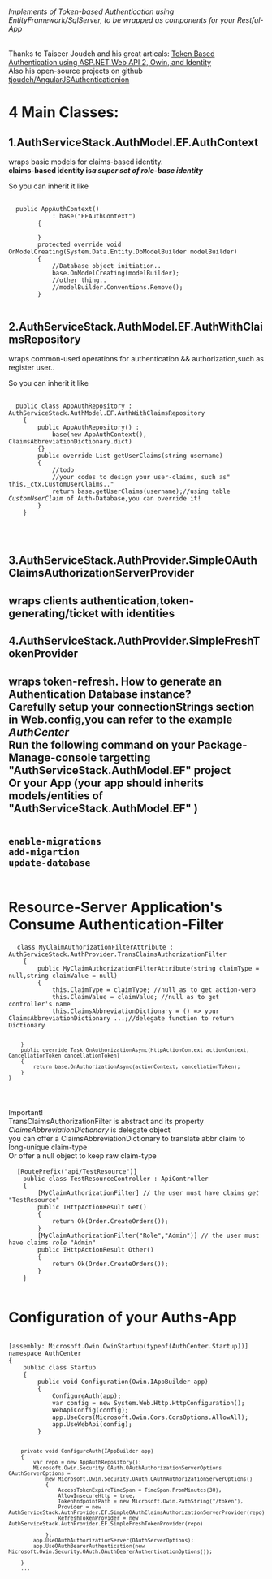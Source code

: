 <h6>Implements of Token-based Authentication using EntityFramework/SqlServer,
to be wrapped as components for your Restful-App </h6>

Thanks to Taiseer Joudeh and his great articals: <a href="http://bitoftech.net/2014/06/01/token-based-authentication-asp-net-web-api-2-owin-asp-net-identity/">Token Based Authentication using ASP.NET Web API 2, Owin, and Identity</a>
<br/>Also his open-source projects on github  <a href="https://github.com/tjoudeh/AngularJSAuthenticationion">tjoudeh/AngularJSAuthenticationion</a>
<h1>4 Main Classes:</h1>

<h2>1.AuthServiceStack.AuthModel.EF.AuthContext</h2> wraps basic models for claims-based identity.<br/>
<b>claims-based identity is<i>a super set of role-base identity</i></b><br/>

So you can inherit it like <br/>
<pre>
  <code>
  public AppAuthContext()
            : base("EFAuthContext")
        {

        }
        protected override void OnModelCreating(System.Data.Entity.DbModelBuilder modelBuilder)
        {
            //Database object initiation..
            base.OnModelCreating(modelBuilder);
			//other thing..
            //modelBuilder.Conventions.Remove<System.Data.Entity.ModelConfiguration.Conventions.PluralizingTableNameConvention>();
        }
 </code>
</pre>
 <h2>2.AuthServiceStack.AuthModel.EF.AuthWithClaimsRepository</h2> wraps common-used operations for authentication && authorization,such as register user..<br/>

 So you can inherit it like <br/>
<pre>
  <code>
  public class AppAuthRepository : AuthServiceStack.AuthModel.EF.AuthWithClaimsRepository
    {
        public AppAuthRepository() :
            base(new AppAuthContext(), ClaimsAbbreviationDictionary.dict)
        {}
        public override List<System.Security.Claims.Claim> getUserClaims(string username)
        {
            //todo 
            //your codes to design your user-claims, such as" this._ctx.CustomUserClaims.."
            return base.getUserClaims(username);//using table <i>CustomUserClaim</i> of Auth-Database,you can override it!
        }
    }
 </code>
</pre>
 <br>
 <h2>
   3.AuthServiceStack.AuthProvider.SimpleOAuthClaimsAuthorizationServerProvider
 <h2> wraps clients authentication,token-generating/ticket with identities
  <h2>
   4.AuthServiceStack.AuthProvider.SimpleFreshTokenProvider
 <h2> wraps token-refresh.
<b>How to generate an Authentication Database instance?</b><br/>
Carefully setup your connectionStrings section in Web.config,you can refer to the example <i>AuthCenter</i><br/>
Run the following command on your Package-Manage-console targetting  "AuthServiceStack.AuthModel.EF" project<br/>
Or your App (your app should inherits models/entities of "AuthServiceStack.AuthModel.EF" )<br/>
<pre><code>
enable-migrations 
add-migartion
update-database
 </code>
</pre>


<h1>Resource-Server Application's Consume Authentication-Filter</h1>
<pre>
  <code>class MyClaimAuthorizationFilterAttribute : AuthServiceStack.AuthProvider.TransClaimsAuthorizationFilter
    {
        public MyClaimAuthorizationFilterAttribute(string claimType = null,string claimValue = null)
        {
            this.ClaimType = claimType; //null as to get action-verb
            this.ClaimValue = claimValue; //null as to get controller's name
            this.ClaimsAbbreviationDictionary = () => your ClaimsAbbreviationDictionary ...;//delegate function to return Dictionary<string,string>

        }
		public override Task OnAuthorizationAsync(HttpActionContext actionContext, CancellationToken cancellationToken)
        {
            return base.OnAuthorizationAsync(actionContext, cancellationToken);
        }
    }
  </code>
</pre>
Important! <br>
TransClaimsAuthorizationFilter is abstract and its property <i>ClaimsAbbreviationDictionary</i> is delegate object <br/>
you can offer a ClaimsAbbreviationDictionary to translate abbr claim to long-unique claim-type <br/>
Or offer a null object to keep raw claim-type

<pre>
  <code>[RoutePrefix("api/TestResource")]
    public class TestResourceController : ApiController
    {
        [MyClaimAuthorizationFilter] // the user must have claims <i>get</i> "TestResource"
        public IHttpActionResult Get()
        {
            return Ok(Order.CreateOrders());
        }
		[MyClaimAuthorizationFilter("Role","Admin")] // the user must have claims <i>role</i> "Admin"
        public IHttpActionResult Other()
        {
            return Ok(Order.CreateOrders());
        }
    }
  </code>
</pre>


<h1>Configuration of your Auths-App</h1>
<pre><code>
[assembly: Microsoft.Owin.OwinStartup(typeof(AuthCenter.Startup))]
namespace AuthCenter
{
    public class Startup
    {
        public void Configuration(Owin.IAppBuilder app)
        {
            ConfigureAuth(app);
            var config = new System.Web.Http.HttpConfiguration();
            WebApiConfig(config);
            app.UseCors(Microsoft.Owin.Cors.CorsOptions.AllowAll);
            app.UseWebApi(config);
        }



        private void ConfigureAuth(IAppBuilder app)
        {
            var repo = new AppAuthRepository();
            Microsoft.Owin.Security.OAuth.OAuthAuthorizationServerOptions OAuthServerOptions =
                new Microsoft.Owin.Security.OAuth.OAuthAuthorizationServerOptions()
                {
                    AccessTokenExpireTimeSpan = TimeSpan.FromMinutes(30),
                    AllowInsecureHttp = true,
                    TokenEndpointPath = new Microsoft.Owin.PathString("/token"),
                    Provider = new AuthServiceStack.AuthProvider.EF.SimpleOAuthClaimsAuthorizationServerProvider(repo),
                    RefreshTokenProvider = new AuthServiceStack.AuthProvider.EF.SimpleFreshTokenProvider(repo)

                };
            app.UseOAuthAuthorizationServer(OAuthServerOptions);
            app.UseOAuthBearerAuthentication(new Microsoft.Owin.Security.OAuth.OAuthBearerAuthenticationOptions());

        }
		...
</code></pre>		 